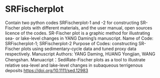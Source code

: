 # SRFischerplot
Contain two python codes SRFischerplot-1 and -2 for constructing SR-Fischer plots with different materials, and the user manual, open sources licence of the codes. SR-Fischer plot is a graphic method for illustrating sea- or lake-level changes in YANG Daming’s manuscript.
Name of Code: SRFischerplot-1; SRFischerplot-2
Purpose of Codes: constructing SR-Fischer plots using sedimentary-cycle data and tuned proxy data respectively.
Manuscript Authors: YANG Daming, HUANG Yongjian, WANG Chengshan.
Manuacript：SediRate-Fischer plots as a tool to illustrate relative sea-level and lake-level changes in subaqueous terrigenous deposits
https://doi.org/10.1111/sed.12983
